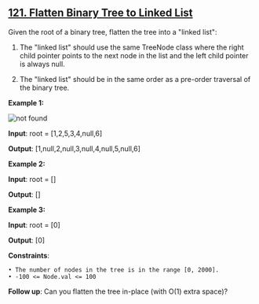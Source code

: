 <h2><a href="https://leetcode.com/problems/symmetric-tree/description/">121. Flatten Binary Tree to Linked List</a></h2>

Given the root of a binary tree, flatten the tree into a "linked list":

1. The "linked list" should use the same TreeNode class where the right child pointer points to the next node in the list and the left child pointer is always null.

2. The "linked list" should be in the same order as a pre-order traversal of the binary tree.


**Example 1:**

<img src="https://assets.leetcode.com/uploads/2021/01/14/flaten.jpg" alt="not found">

**Input**: root = [1,2,5,3,4,null,6]

**Output**: [1,null,2,null,3,null,4,null,5,null,6]

**Example 2:**

**Input**: root = []

**Output**: []

**Example 3:**

**Input**: root = [0]

**Output**: [0]


**Constraints**:

    • The number of nodes in the tree is in the range [0, 2000].
    • -100 <= Node.val <= 100

**Follow up**: Can you flatten the tree in-place (with O(1) extra space)?
